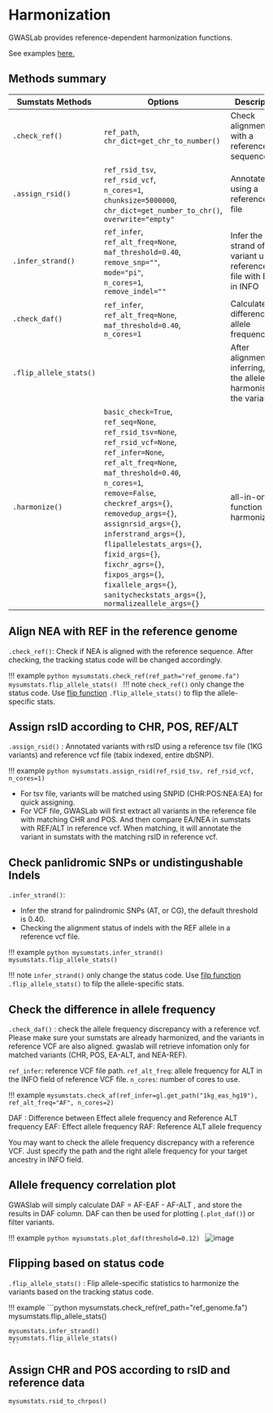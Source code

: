 # Harmonization

GWASLab provides reference-dependent harmonization functions.

See examples [here.](https://cloufield.github.io/gwaslab/harmonization_workflow/)

## Methods summary

| Sumstats Methods| Options| Description |
|-|-|-|
| `.check_ref()` | `ref_path`,<br /> `chr_dict=get_chr_to_number()`     | Check alignment with a reference sequence                                  |
| `.assign_rsid()` | `ref_rsid_tsv`,<br /> `ref_rsid_vcf`,<br /> `n_cores=1`, <br />`chunksize=5000000`, <br />`chr_dict=get_number_to_chr()`, <br />`overwrite="empty"` | Annotate rsid using a reference vcf file                                   |
| `.infer_strand()`      | `ref_infer`,<br />`ref_alt_freq=None`,<br />`maf_threshold=0.40`,<br />`remove_snp=""`,<br />`mode="pi"`,<br />`n_cores=1`,<br />`remove_indel=""` | Infer the strand of a variant using reference vcf file with EAF in INFO    |
| `.check_daf()`         | `ref_infer`,<br />`ref_alt_freq=None`,<br />`maf_threshold=0.40`,<br />`n_cores=1`                   | Calculate difference in allele frequencies                                 |
| `.flip_allele_stats()` |                                                       | After alignment and inferring, flip the alleles to harmonise the variants. |
|`.harmonize()`|`basic_check=True`, <br /> `ref_seq=None`,<br />`ref_rsid_tsv=None`,<br />`ref_rsid_vcf=None`,<br />`ref_infer=None`,<br />`ref_alt_freq=None`,<br />`maf_threshold=0.40`,<br />`n_cores=1`,<br />`remove=False`,<br />`checkref_args={}`,<br />`removedup_args={}`,<br />`assignrsid_args={}`,<br />`inferstrand_args={}`,<br />`flipallelestats_args={}`,<br />`fixid_args={}`,<br />`fixchr_agrs={}`,<br />`fixpos_args={}`,<br />`fixallele_args={}`,<br />`sanitycheckstats_args={}`,<br />`normalizeallele_args={}` |all-in-one function for harmonization|

## Align NEA with REF in the reference genome

`.check_ref()`:  Check if NEA is aligned with the reference sequence. After checking, the tracking status code will be changed accordingly. 

!!! example
    ```python
    mysumstats.check_ref(ref_path="ref_genome.fa")
    mysumstats.flip_allele_stats()
    ```
!!! note
    `check_ref()` only change the status code. Use [flip function](#flipping-based-on-status-code) `.flip_allele_stats()` to flip the allele-specific stats.

## Assign rsID according to CHR, POS, REF/ALT

`.assign_rsid()` : Annotated variants with rsID using a reference tsv file (1KG variants) and reference vcf file (tabix indexed, entire dbSNP).

!!! example
    ```python
    mysumstats.assign_rsid(ref_rsid_tsv, ref_rsid_vcf, n_cores=1)
    ```

- For tsv file, variants will be matched using SNPID (CHR:POS:NEA:EA) for quick assigning.
- For VCF file, GWASLab will first extract all variants in the reference file with matching CHR and POS. And then compare EA/NEA in sumstats with REF/ALT in reference vcf. When matching, it will annotate the variant in sumstats with the matching rsID in reference vcf.  

## Check panlidromic SNPs or undistingushable Indels

`.infer_strand()`:

- Infer the strand for palindromic SNPs (AT, or CG), the default threshold is 0.40. 
- Checking the alignment status of indels with the REF allele in a reference vcf file.

!!! example
    ```python
    mysumstats.infer_strand()
    mysumstats.flip_allele_stats()
    ```
    
!!! note
    `infer_strand()` only change the status code. Use [filp function](#flipping-based-on-status-code) `.flip_allele_stats()` to filp the allele-specific stats.


## Check the difference in allele frequency

`.check_daf()` : check the allele frequency discrepancy with a reference vcf. Please make sure your sumstats are already harmonized, and the variants in reference VCF are also aligned. gwaslab will retrieve infomation only for matched variants (CHR, POS, EA-ALT, and NEA-REF).

`ref_infer`: reference VCF file path.
`ref_alt_freq`:  allele frequency for ALT in the INFO field of reference VCF file.
`n_cores`: number of cores to use.

!!! example
    ```
    mysumstats.check_af(ref_infer=gl.get_path("1kg_eas_hg19"), 
                        ref_alt_freq="AF",
                        n_cores=2)
    ```

DAF : Difference between Effect allele frequency and Reference ALT frequency
EAF: Effect allele frequency
RAF: Reference ALT allele frequency

You may want to check the allele frequency discrepancy with a reference VCF. Just specify the path and the right allele frequency for your target ancestry in INFO field.

## Allele frequency correlation plot

GWASlab will simply calculate DAF = AF-EAF - AF-ALT , and store the results in DAF column. DAF can then be used for plotting (`.plot_daf()`) or filter variants.

!!! example
    ```python
    mysumstats.plot_daf(threshold=0.12)
    ```
![image](https://github.com/Cloufield/gwaslab/assets/40289485/0c607470-bbb6-4f11-93fe-038a53f6eebb)

## Flipping based on status code

`.flip_allele_stats()` :  Flip allele-specific statistics to harmonize the variants based on the tracking status code. 

!!! example
    ```python 
    mysumstats.check_ref(ref_path="ref_genome.fa")
    mysumstats.flip_allele_stats()
    
    mysumstats.infer_strand()
    mysumstats.flip_allele_stats()
    ```


## Assign CHR and POS according to rsID and reference data

```python
mysumstats.rsid_to_chrpos()  
```

